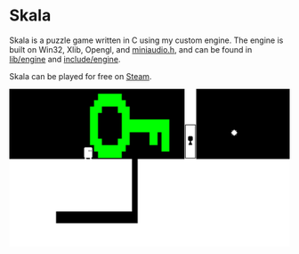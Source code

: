 # Skala

Skala is a puzzle game written in C using my custom engine. The engine is built on Win32, Xlib, Opengl, and [miniaudio.h](https://miniaud.io/), and can be found in [lib/engine](./lib/engine/) and [include/engine](./include/engine).

Skala can be played for free on [Steam](https://store.steampowered.com/app/1884990/Skala/).

![](productionAssets/screenshots/3.jpg)
